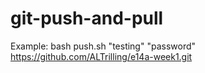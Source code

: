 # git-push-and-pull

Example:
bash push.sh "testing" "password" https://github.com/ALTrilling/e14a-week1.git
